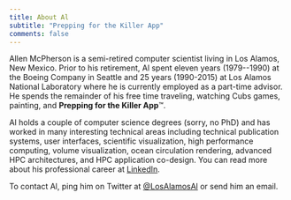 ```yaml
---
title: About Al
subtitle: "Prepping for the Killer App"
comments: false
---
```


Allen McPherson is a semi-retired computer scientist living in Los Alamos,
New Mexico. Prior to his retirement, Al spent eleven years (1979--1990) at the
Boeing Company in Seattle and 25 years (1990-2015) at Los Alamos National
Laboratory where he is currently employed as a part-time advisor. He spends the
remainder of his free time traveling, watching Cubs games, painting, and
**Prepping for the Killer App**&trade;.

Al holds a couple of computer science degrees (sorry, no PhD) and has worked in
many interesting technical areas including technical publication systems, user
interfaces, scientific visualization, high performance computing, volume
visualization, ocean circulation rendering, advanced HPC architectures, and HPC
application co-design. You can read more about his professional career at
[LinkedIn](https://linkedin.com/in/allenmcpherson).

To contact Al, ping him on Twitter at
[@LosAlamosAl](https://twitter.com/LosAlamosAl) or send him an email.
